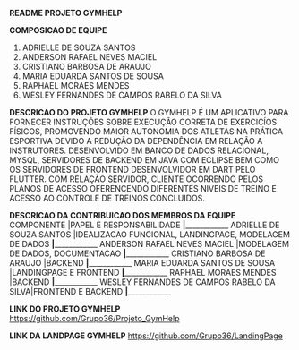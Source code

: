 ********README PROJETO GYMHELP********

********COMPOSICAO DE EQUIPE********

1. ADRIELLE DE SOUZA SANTOS
2. ANDERSON RAFAEL NEVES MACIEL
3. CRISTIANO BARBOSA DE ARAUJO
4. MARIA EDUARDA SANTOS DE SOUSA
5. RAPHAEL MORAES MENDES
6. WESLEY FERNANDES DE CAMPOS RABELO DA SILVA

********DESCRICAO DO PROJETO GYMHELP********
O GYMHELP É UM APLICATIVO PARA FORNECER INSTRUÇÕES SOBRE EXECUÇÃO CORRETA
DE EXERCICÍOS FÍSICOS, PROMOVENDO MAIOR AUTONOMIA DOS ATLETAS NA PRÁTICA ESPORTIVA 
DEVIDO A REDUÇÃO DA DEPENDÊNCIA EM RELAÇÃO A INSTRUTORES. 
DESENVOLVIDO EM BANCO DE DADOS RELACIONAL, MYSQL, SERVIDORES DE BACKEND EM JAVA COM 
ECLIPSE BEM COMO OS SERVIDORES DE FRONTEND DESENVOLVIDOR EM DART PELO FLUTTER. 
COM RELAÇÃO SERVIDOR, CLIENTE OCORRENDO PELOS PLANOS DE ACESSO OFERENCENDO DIFERENTES 
NIVEIS DE TREINO E ACESSO AO CONTROLE DE TREINOS CONCLUIDOS. 

********DESCRICAO DA CONTRIBUICAO DOS MEMBROS DA EQUIPE********
COMPONENTE                                |PAPEL E RESPONSABILIDADE
__________________________________________|______________________________________________________
ADRIELLE DE SOUZA SANTOS                  |IDEALIZACAO FUNCIONAL, LANDINGPAGE, MODELAGEM DE DADOS
__________________________________________|______________________________________________________
ANDERSON RAFAEL NEVES MACIEL              |MODELAGEM DE DADOS, DOCUMENTACAO
__________________________________________|______________________________________________________
CRISTIANO BARBOSA DE ARAUJO               |BACKEND
__________________________________________|______________________________________________________
MARIA EDUARDA SANTOS DE SOUSA             |LANDINGPAGE E FRONTEND 
__________________________________________|______________________________________________________
RAPHAEL MORAES MENDES                     |BACKEND
__________________________________________|______________________________________________________
WESLEY FERNANDES DE CAMPOS RABELO DA SILVA|FRONTEND E BACKEND
__________________________________________|______________________________________________________


********LINK DO PROJETO GYMHELP********
https://github.com/Grupo36/Projeto_GymHelp


********LINK DA LANDPAGE GYMHELP********
https://github.com/Grupo36/LandingPage


